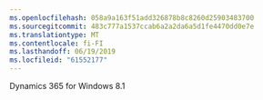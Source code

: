 ```yaml
---
ms.openlocfilehash: 058a9a163f51add326878b8c8260d25903483700
ms.sourcegitcommit: 483c777a1537ccab6a2a2da6a5d1fe4470dd0e7e
ms.translationtype: MT
ms.contentlocale: fi-FI
ms.lasthandoff: 06/19/2019
ms.locfileid: "61552177"
---
```

Dynamics 365 for Windows 8.1